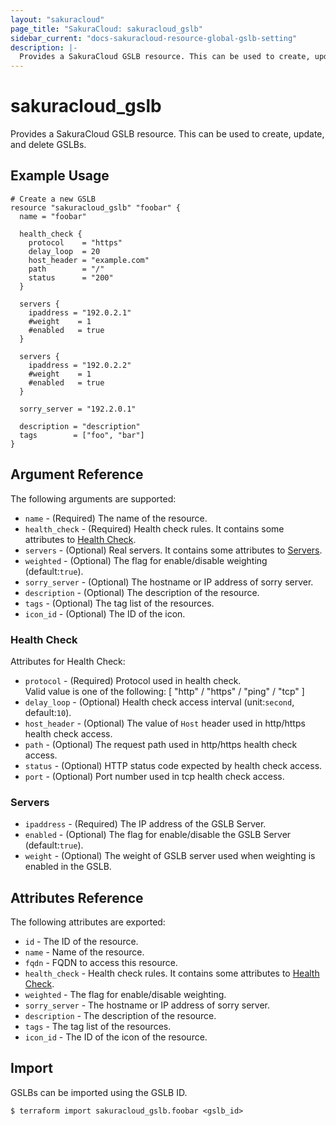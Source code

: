 ```yaml
---
layout: "sakuracloud"
page_title: "SakuraCloud: sakuracloud_gslb"
sidebar_current: "docs-sakuracloud-resource-global-gslb-setting"
description: |-
  Provides a SakuraCloud GSLB resource. This can be used to create, update, and delete GSLBs.
---
```


# sakuracloud\_gslb

Provides a SakuraCloud GSLB resource. This can be used to create, update, and delete GSLBs.

## Example Usage

```hcl
# Create a new GSLB
resource "sakuracloud_gslb" "foobar" {
  name = "foobar"

  health_check {
    protocol    = "https"
    delay_loop  = 20
    host_header = "example.com"
    path        = "/"
    status      = "200"
  }

  servers {
    ipaddress = "192.0.2.1"
    #weight    = 1
    #enabled   = true
  }
  
  servers {
    ipaddress = "192.0.2.2"
    #weight    = 1
    #enabled   = true
  }

  sorry_server = "192.2.0.1"

  description = "description"
  tags        = ["foo", "bar"]
}
```

## Argument Reference

The following arguments are supported:

* `name` - (Required) The name of the resource.
* `health_check` - (Required) Health check rules. It contains some attributes to [Health Check](#health-check).
* `servers` - (Optional) Real servers. It contains some attributes to [Servers](#servers).
* `weighted` - (Optional) The flag for enable/disable weighting (default:`true`).
* `sorry_server` - (Optional) The hostname or IP address of sorry server.
* `description` - (Optional) The description of the resource.
* `tags` - (Optional) The tag list of the resources.
* `icon_id` - (Optional) The ID of the icon.

### Health Check

Attributes for Health Check:

* `protocol` - (Required) Protocol used in health check.  
Valid value is one of the following: [ "http" / "https" / "ping" / "tcp" ]
* `delay_loop` - (Optional) Health check access interval (unit:`second`, default:`10`).
* `host_header` - (Optional) The value of `Host` header used in http/https health check access.
* `path` - (Optional) The request path used in http/https health check access.
* `status` - (Optional) HTTP status code expected by health check access.
* `port` - (Optional) Port number used in tcp health check access.

### Servers

* `ipaddress` - (Required) The IP address of the GSLB Server.
* `enabled` - (Optional) The flag for enable/disable the GSLB Server (default:`true`).
* `weight` - (Optional) The weight of GSLB server used when weighting is enabled in the GSLB.

## Attributes Reference

The following attributes are exported:

* `id` - The ID of the resource.
* `name` - Name of the resource.
* `fqdn` - FQDN to access this resource.
* `health_check` - Health check rules. It contains some attributes to [Health Check](#health-check).
* `weighted` - The flag for enable/disable weighting.
* `sorry_server` - The hostname or IP address of sorry server.
* `description` - The description of the resource.
* `tags` - The tag list of the resources.
* `icon_id` - The ID of the icon of the resource.

## Import

GSLBs can be imported using the GSLB ID.

```
$ terraform import sakuracloud_gslb.foobar <gslb_id>
```
